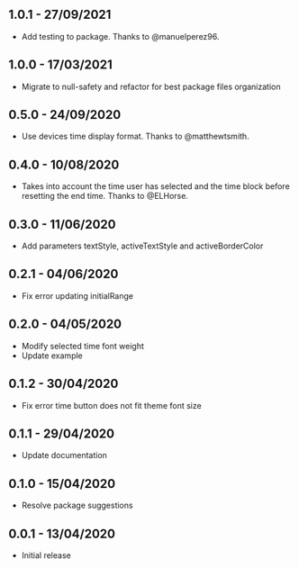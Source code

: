 ## 1.0.1 - 27/09/2021

* Add testing to package. Thanks to @manuelperez96.

## 1.0.0 - 17/03/2021

* Migrate to null-safety and refactor for best package files organization

## 0.5.0 - 24/09/2020

* Use devices time display format. Thanks to @matthewtsmith.

## 0.4.0 - 10/08/2020

* Takes into account the time user has selected and the time block before resetting the end time. Thanks to @ELHorse.

## 0.3.0 - 11/06/2020

* Add parameters textStyle, activeTextStyle and activeBorderColor

## 0.2.1 - 04/06/2020

* Fix error updating initialRange

## 0.2.0 - 04/05/2020

* Modify selected time font weight
* Update example

## 0.1.2 - 30/04/2020

* Fix error time button does not fit theme font size

## 0.1.1 - 29/04/2020

* Update documentation

## 0.1.0 - 15/04/2020

* Resolve package suggestions

## 0.0.1 - 13/04/2020

* Initial release